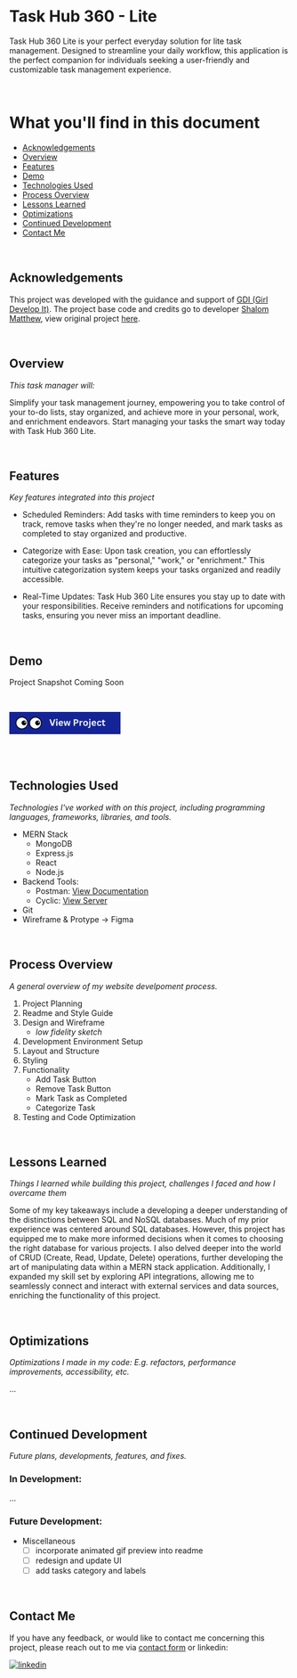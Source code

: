 # Task Hub 360 - Lite 

Task Hub 360 Lite is your perfect everyday solution for lite task management. Designed to streamline your daily workflow, this application is the perfect companion for individuals seeking a user-friendly and customizable task management experience.

<br>

# What you'll find in this document 

* [Acknowledgements](#acknowledgements)
* [Overview](#overview)
* [Features](#features)
* [Demo](#demo)
* [Technologies Used](#technologies-used)
* [Process Overview](#process-overview)
* [Lessons Learned](#lessons-learned)
* [Optimizations](#optimizations)
* [Continued Development](#continued-development)
* [Contact Me](#contact-me) 

<br>

## Acknowledgements

This project was developed with the guidance and support of [GDI (Girl Develop It)](https://girldevelopit.com/). The project base code and credits go to developer [Shalom Matthew](https://github.com/CodaBae), view original project [here](https://github.com/CodaBae/GDI-MERN-STACK-CLASS). 

<br>

## Overview 
_This task manager will:_

Simplify your task management journey, empowering you to take control of your to-do lists, stay organized, and achieve more in your personal, work, and enrichment endeavors. Start managing your tasks the smart way today with Task Hub 360 Lite.

<br>

## Features 
_Key features integrated into this project_

- Scheduled Reminders: Add tasks with time reminders to keep you on track, remove tasks when they're no longer needed, and mark tasks as completed to stay organized and productive.

- Categorize with Ease: Upon task creation, you can effortlessly categorize your tasks as "personal," "work," or "enrichment." This intuitive categorization system keeps your tasks organized and readily accessible.

- Real-Time Updates: Task Hub 360 Lite ensures you stay up to date with your responsibilities. Receive reminders and notifications for upcoming tasks, ensuring you never miss an important deadline.

<br>

## Demo

Project Snapshot Coming Soon 

<!-- <img src="https://github.com/natiaLollie/personal-portfolio-2022/blob/main/src/_imgs/portfolio-snapshot.gif?raw=true" width="80%"/> -->

<br>

<a href="https://natialollie.success-way.co/"><img src="https://github.com/natiaLollie/task-hub-360-lite/blob/main/docs/view-project-button.png?raw=true" width="200"></a>

<br>
<br>

## Technologies Used
_Technologies I've worked with on this project, including programming languages, frameworks, libraries, and tools._
- MERN Stack 
    - MongoDB
    - Express.js
    - React
    - Node.js
- Backend Tools:
	- Postman: [View Documentation](https://documenter.getpostman.com/view/30779924/2s9YXfcPk7) 
	- Cyclic:  [View Server](https://weak-rose-colt-cape.cyclic.app/)
- Git
- Wireframe & Protype -> Figma 

<br>

## Process Overview
_A general overview of my website develpoment process._
<br>
1. Project Planning 
2. Readme and Style Guide 
3. Design and Wireframe 
	- _low fidelity sketch_ 
4. Development Environment Setup
5. Layout and Structure 
6. Styling 
7. Functionality
	- Add Task Button
	- Remove Task Button
	- Mark Task as Completed 
	- Categorize Task
8. Testing and Code Optimization

<br>

## Lessons Learned 
_Things I learned while building this project, challenges I faced and how I overcame them_

 Some of my key takeaways include a developing a deeper understanding of the distinctions between SQL and NoSQL databases. Much of my prior experience was centered around SQL databases. However, this project has equipped me to make more informed decisions when it comes to choosing the right database for various projects. I also delved deeper into the world of CRUD (Create, Read, Update, Delete) operations, further developing the art of manipulating data within a MERN stack application. Additionally, I expanded my skill set by exploring API integrations, allowing me to seamlessly connect and interact with external services and data sources, enriching the functionality of this project.

<br>

## Optimizations
_Optimizations I made in my code: E.g. refactors, performance improvements, accessibility, etc._

...

<br>

## Continued Development 
_Future plans, developments, features, and fixes._
### In Development:

...

### Future Development:
- Miscellaneous
	- [ ] incorporate animated gif preview into readme
	- [ ] redesign and update UI 
	- [ ] add tasks category and labels 

<br>

## Contact Me 

If you have any feedback, or would like to contact me concerning this project, please reach out to me via [contact form](https://natialollie.success-way.co/#contact) or linkedin:

[![linkedin](https://img.shields.io/badge/linkedin-0A66C2?style=for-the-badge&logo=linkedin&logoColor=white)](https://www.linkedin.com/in/natialollie/)